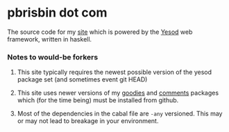 # pbrisbin dot com

The source code for my [site][] which is powered by the [Yesod][] web 
framework, written in haskell.

### Notes to would-be forkers

1. This site typically requires the newest possible version of the yesod 
   package set (and sometimes event git HEAD)

2. This site uses newer versions of my [goodies][] and [comments][] 
   packages which (for the time being) must be installed from github.

3. Most of the dependencies in the cabal file are `-any` versioned. This 
   may or may not lead to breakage in your environment.

[site]:     http://pbrisbin.com
[Yesod]:    http://docs.yesodweb.com
[goodies]:  https://github.com/pbrisbin/yesod-goodies
[comments]: https://github.com/pbrisbin/yesod-comments
